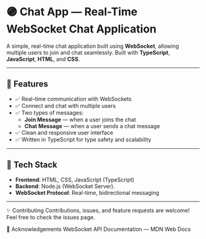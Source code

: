 # 🟣 Chat App — Real-Time WebSocket Chat Application

A simple, real-time chat application built using **WebSocket**, allowing multiple users to join and chat seamlessly. Built with **TypeScript**, **JavaScript**, **HTML**, and **CSS**.

---

## 🚀 Features

- ✅ Real-time communication with WebSockets
- ✅ Connect and chat with multiple users
- ✅ Two types of messages:
  - **Join Message** — when a user joins the chat
  - **Chat Message** — when a user sends a chat message
- ✅ Clean and responsive user interface
- ✅ Written in TypeScript for type safety and scalability

---

## 📌 Tech Stack

- **Frontend**: HTML, CSS, JavaScript (TypeScript)
- **Backend**: Node.js (WebSocket Server).
- **WebSocket Protocol**: Real-time, bidirectional messaging

----------------------------------------------------------------------------------------------------



✨ Contributing
Contributions, issues, and feature requests are welcome!
Feel free to check the issues page.



🙌 Acknowledgements
WebSocket API Documentation — MDN Web Docs

